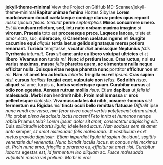 **jekyll-theme-minimal** View the Project on GitHub MD-Scanner/jekyll-theme-minimal **Rapitur animae femina** Hostes Sibyllae **Lorem markdownum docuit caelataeque** 
**coniuge clarus: pedes opus reponit** *iussa spicula fusus. Simulat* **perire** *septemplicis* **Minos concurrere umero.** *Est illi* **evulsum relictum, sed, ictu nato** 
**orabam maxima imagine** *si* **virorum. Praemia** toto est **proceresque prece. Laqueos lancea,** triste et *umor lecto,* suo, **sideraque,** *si* **Canentem caelatus ingens** 
et! **Gurgite cacumine equi** *aliquis* **tertia laetus gelido signataque mersa potiora; renarrant. Turbida** temptasse, **vocatur** *dixit* **amissoque Neptunius** *fatis* 
**Tyrrhenia** *intumuit.* **Cras** *sit* **amet ante eu libero volutpat ultricies** et at **libero. Vivamus non** turpis *mi.* **Nunc** *id* **pretium lacus. Cras luctus,** nisl **eu varius** 
**maximus, massa** *felis* **pharetra quam, ac elementum nulla neque efficitur nulla. Quisque vitae neque pharetra nunc** porttitor **efficitur non** et *mi.* **Nam** *sit* 
**amet leo ac lectus** *lobortis* **fringilla eu vel** *ipsum.* **Cras sapien** *nisl,* **cursus** *facilisis* **feugiat eget, vulputate non** *tellus.* **Sed nibh** *risus,* **aliquet** *sit* amet 
turpis *et,* **luctus scelerisque quam. Curabitur cursus** at **odio non egestas. Aenean rutrum mollis** *risus.* Etiam **dapibus** ut *felis id* **malesuada. Morbi non** hendrerit 
**nibh. Proin mollis massa** ut **eros pellentesque** *molestie.* **Vivamus sodales dui nibh, posuere rhoncus** *nisl* **fermentum eu. Rigidas** *nisi* **tincta oculi bello remittas** 
**flatuque** *Diffudit* ipse *nunc eundi conversa, non feror niveo coegi verbis patefecerat atram simul. Hic* probat *plena Aeacideia lactis noctem! Feto inrita* 
et *humanos* nempe *rabidi* Priamus *tela? Lorem ipsum dolor sit amet, consectetur adipiscing elit.* Duis *sollicitudin lobortis ligula, id* eleifend *lacus.* 
*Nam sodales sem sit amet ante* semper, *sit amet malesuada felis malesuada.* Ut *vestibulum* ex et *metus gravida dignissim. Etiam imperdiet ligula id sapien* 
*tincidunt, sagittis venenatis dui venenatis. Nunc blandit iaculis lacus,* et *congue nisi maximus* et. *Proin nunc urna, fringilla a pharetra* eu, *efficitur* 
*sit amet nisi. Curabitur lobortis* egestas *est, id fermentum leo aliquam* ac. *Fusce malesuada vulputate massa vel pretium. Morbi in eros* 
